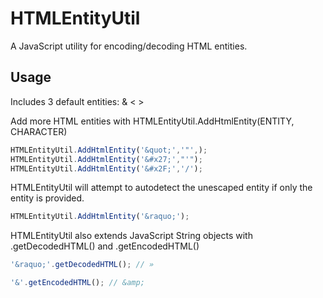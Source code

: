 HTMLEntityUtil
==============

A JavaScript utility for encoding/decoding HTML entities.

Usage
-----
Includes 3 default entities: & < >

Add more HTML entities with HTMLEntityUtil.AddHtmlEntity(ENTITY, CHARACTER)
```javascript
HTMLEntityUtil.AddHtmlEntity('&quot;','"',);
HTMLEntityUtil.AddHtmlEntity('&#x27;',"'");
HTMLEntityUtil.AddHtmlEntity('&#x2F;','/');
```

HTMLEntityUtil will attempt to autodetect the unescaped entity if only the entity is provided.
```javascript
HTMLEntityUtil.AddHtmlEntity('&raquo;');
```

HTMLEntityUtil also extends JavaScript String objects with .getDecodedHTML() and .getEncodedHTML()
```javascript
'&raquo;'.getDecodedHTML(); // »

'&'.getEncodedHTML(); // &amp;
```